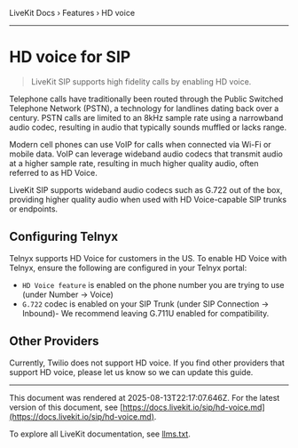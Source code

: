 LiveKit Docs › Features › HD voice

---

# HD voice for SIP

> LiveKit SIP supports high fidelity calls by enabling HD voice.

Telephone calls have traditionally been routed through the Public Switched Telephone Network (PSTN), a technology for landlines dating back over a century. PSTN calls are limited to an 8kHz sample rate using a narrowband audio codec, resulting in audio that typically sounds muffled or lacks range.

Modern cell phones can use VoIP for calls when connected via Wi-Fi or mobile data. VoIP can leverage wideband audio codecs that transmit audio at a higher sample rate, resulting in much higher quality audio, often referred to as HD Voice.

LiveKit SIP supports wideband audio codecs such as G.722 out of the box, providing higher quality audio when used with HD Voice-capable SIP trunks or endpoints.

## Configuring Telnyx

Telnyx supports HD Voice for customers in the US. To enable HD Voice with Telnyx, ensure the following are configured in your Telnyx portal:

- `HD Voice feature` is enabled on the phone number you are trying to use (under Number -> Voice)
- `G.722` codec is enabled on your SIP Trunk (under SIP Connection -> Inbound)- We recommend leaving G.711U enabled for compatibility.

## Other Providers

Currently, Twilio does not support HD voice. If you find other providers that support HD voice, please let us know so we can update this guide.

---

This document was rendered at 2025-08-13T22:17:07.646Z.
For the latest version of this document, see [https://docs.livekit.io/sip/hd-voice.md](https://docs.livekit.io/sip/hd-voice.md).

To explore all LiveKit documentation, see [llms.txt](https://docs.livekit.io/llms.txt).